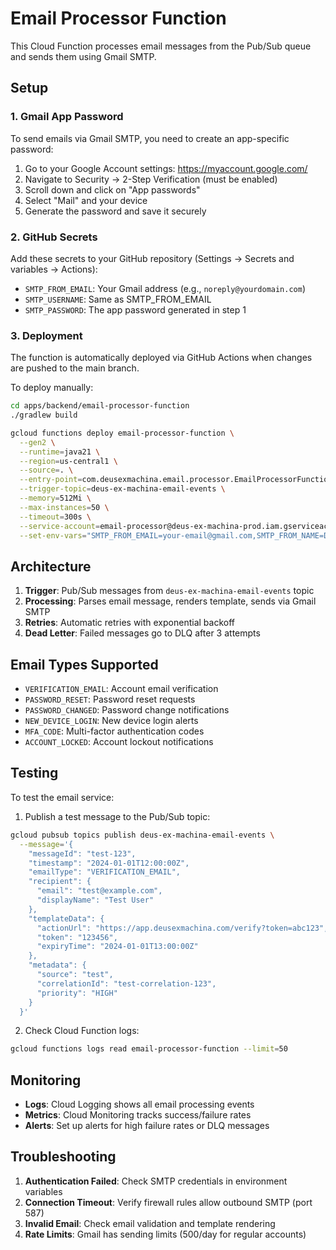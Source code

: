 # Email Processor Function

This Cloud Function processes email messages from the Pub/Sub queue and sends them using Gmail SMTP.

## Setup

### 1. Gmail App Password

To send emails via Gmail SMTP, you need to create an app-specific password:

1. Go to your Google Account settings: https://myaccount.google.com/
2. Navigate to Security → 2-Step Verification (must be enabled)
3. Scroll down and click on "App passwords"
4. Select "Mail" and your device
5. Generate the password and save it securely

### 2. GitHub Secrets

Add these secrets to your GitHub repository (Settings → Secrets and variables → Actions):

- `SMTP_FROM_EMAIL`: Your Gmail address (e.g., `noreply@yourdomain.com`)
- `SMTP_USERNAME`: Same as SMTP_FROM_EMAIL
- `SMTP_PASSWORD`: The app password generated in step 1

### 3. Deployment

The function is automatically deployed via GitHub Actions when changes are pushed to the main branch.

To deploy manually:

```bash
cd apps/backend/email-processor-function
./gradlew build

gcloud functions deploy email-processor-function \
  --gen2 \
  --runtime=java21 \
  --region=us-central1 \
  --source=. \
  --entry-point=com.deusexmachina.email.processor.EmailProcessorFunction \
  --trigger-topic=deus-ex-machina-email-events \
  --memory=512Mi \
  --max-instances=50 \
  --timeout=300s \
  --service-account=email-processor@deus-ex-machina-prod.iam.gserviceaccount.com \
  --set-env-vars="SMTP_FROM_EMAIL=your-email@gmail.com,SMTP_FROM_NAME=DeusExMachina,SMTP_USERNAME=your-email@gmail.com,SMTP_PASSWORD=your-app-password"
```

## Architecture

1. **Trigger**: Pub/Sub messages from `deus-ex-machina-email-events` topic
2. **Processing**: Parses email message, renders template, sends via Gmail SMTP
3. **Retries**: Automatic retries with exponential backoff
4. **Dead Letter**: Failed messages go to DLQ after 3 attempts

## Email Types Supported

- `VERIFICATION_EMAIL`: Account email verification
- `PASSWORD_RESET`: Password reset requests
- `PASSWORD_CHANGED`: Password change notifications
- `NEW_DEVICE_LOGIN`: New device login alerts
- `MFA_CODE`: Multi-factor authentication codes
- `ACCOUNT_LOCKED`: Account lockout notifications

## Testing

To test the email service:

1. Publish a test message to the Pub/Sub topic:

```bash
gcloud pubsub topics publish deus-ex-machina-email-events \
  --message='{
    "messageId": "test-123",
    "timestamp": "2024-01-01T12:00:00Z",
    "emailType": "VERIFICATION_EMAIL",
    "recipient": {
      "email": "test@example.com",
      "displayName": "Test User"
    },
    "templateData": {
      "actionUrl": "https://app.deusexmachina.com/verify?token=abc123",
      "token": "123456",
      "expiryTime": "2024-01-01T13:00:00Z"
    },
    "metadata": {
      "source": "test",
      "correlationId": "test-correlation-123",
      "priority": "HIGH"
    }
  }'
```

2. Check Cloud Function logs:

```bash
gcloud functions logs read email-processor-function --limit=50
```

## Monitoring

- **Logs**: Cloud Logging shows all email processing events
- **Metrics**: Cloud Monitoring tracks success/failure rates
- **Alerts**: Set up alerts for high failure rates or DLQ messages

## Troubleshooting

1. **Authentication Failed**: Check SMTP credentials in environment variables
2. **Connection Timeout**: Verify firewall rules allow outbound SMTP (port 587)
3. **Invalid Email**: Check email validation and template rendering
4. **Rate Limits**: Gmail has sending limits (500/day for regular accounts)